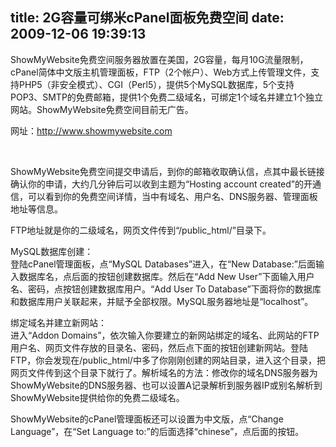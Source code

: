 title: 2G容量可绑米cPanel面板免费空间
date: 2009-12-06 19:39:13
---

<p>
	ShowMyWebsite免费空间服务器放置在美国，2G容量，每月10G流量限制，cPanel简体中文版主机管理面板，FTP（2个帐户）、Web方式上传管理文件，支持PHP5（非安全模式）、CGI（Perl5），提供5个MySQL数据库，5个支持POP3、SMTP的免费邮箱，提供1个免费二级域名，可绑定1个域名并建立1个独立网站。ShowMyWebsite免费空间目前无广告。</p>
<p>
	网址：<a href="http://www.showmywebsite.com">http://www.showmywebsite.com</a></p>
<p>
	&nbsp;</p>
<p>
	ShowMyWebsite免费空间提交申请后，到你的邮箱收取确认信，点其中最长链接确认你的申请，大约几分钟后可以收到主题为&ldquo;Hosting account created&rdquo;的开通信，可以看到你的免费空间详情，当中有域名、用户名、DNS服务器、管理面板地址等信息。</p>
<p>
	FTP地址就是你的二级域名，网页文件传到&ldquo;/public_html/&rdquo;目录下。</p>
<p>
	MySQL数据库创建：<br />
	登陆cPanel管理面板，点&ldquo;MySQL Databases&rdquo;进入，在&ldquo;New Database:&rdquo;后面输入数据库名，点后面的按钮创建数据库。然后在&ldquo;Add New User&rdquo;下面输入用户名、密码，点按钮创建数据库用户。&ldquo;Add User To Database&rdquo;下面将你的数据库和数据库用户关联起来，并赋予全部权限。MySQL服务器地址是&ldquo;localhost&rdquo;。</p>
<p>
	绑定域名并建立新网站：<br />
	进入&ldquo;Addon Domains&rdquo;，依次输入你要建立的新网站绑定的域名、此网站的FTP用户名、网页文件存放的目录名、密码，然后点下面的按钮创建新网站。登陆FTP，你会发现在/public_html/中多了你刚刚创建的网站目录，进入这个目录，把网页文件传到这个目录下就行了。解析域名的方法：修改你的域名DNS服务器为ShowMyWebsite的DNS服务器、也可以设置A记录解析到服务器IP或别名解析到ShowMyWebsite提供给你的免费二级域名。</p>
<p>
	ShowMyWebsite的cPanel管理面板还可以设置为中文版，点&ldquo;Change Language&rdquo;，在&ldquo;Set Language to:&rdquo;的后面选择&ldquo;chinese&rdquo;，点后面的按钮。</p>
